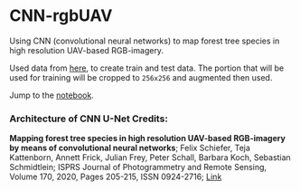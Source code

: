 # CNN-rgbUAV

Using CNN (convolutional neural networks) to map forest tree species in high resolution UAV-based RGB-imagery.

Used data from [here](https://zenodo.org/record/4054338#.YIuz1BGRXCI), to create train and test data. The portion that will be used for training will be cropped to `256x256` and augmented then used.

Jump to the [notebook](https://github.com/ayoubft/CNN-rgbUAV/blob/main/tree3Classifier-v2.ipynb).

### Architecture of CNN U-Net Credits:

**Mapping forest tree species in high resolution UAV-based RGB-imagery by means of convolutional neural networks**;
Felix Schiefer, Teja Kattenborn, Annett Frick, Julian Frey, Peter Schall, Barbara Koch, Sebastian Schmidtlein;
ISPRS Journal of Photogrammetry and Remote Sensing, Volume 170, 2020, Pages 205-215, ISSN 0924-2716;
[Link](https://doi.org/10.1016/j.isprsjprs.2020.10.015)
